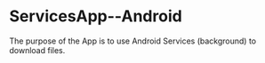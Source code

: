 # ServicesApp--Android
The purpose of the App is to use Android Services (background) to download files.
